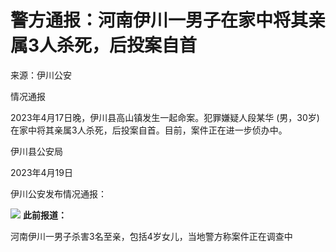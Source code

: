 # 警方通报：河南伊川一男子在家中将其亲属3人杀死，后投案自首

来源：伊川公安

情况通报

2023年4月17日晚，伊川县高山镇发生一起命案。犯罪嫌疑人段某华 (男，30岁) 在家中将其亲属3人杀死，后投案自首。目前，案件正在进一步侦办中。

伊川县公安局

2023年4月19日

伊川公安发布情况通报：

![](https://inews.gtimg.com/om_bt/OsIJZSXBkoO3hH35olwSRurz9nXxJsO3Yj-rmg5mYMtzsAA/1000)
**此前报道：**

河南伊川一男子杀害3名至亲，包括4岁女儿，当地警方称案件正在调查中

